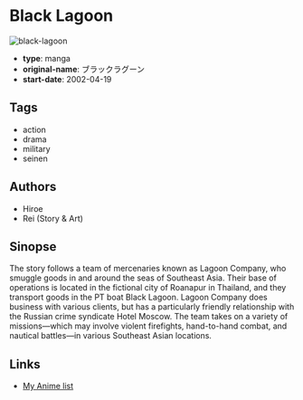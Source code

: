 # Black Lagoon

![black-lagoon](https://cdn.myanimelist.net/images/manga/1/227037.jpg)

-   **type**: manga
-   **original-name**: ブラックラグーン
-   **start-date**: 2002-04-19

## Tags

-   action
-   drama
-   military
-   seinen

## Authors

-   Hiroe
-   Rei (Story & Art)

## Sinopse

The story follows a team of mercenaries known as Lagoon Company, who smuggle goods in and around the seas of Southeast Asia. Their base of operations is located in the fictional city of Roanapur in Thailand, and they transport goods in the PT boat Black Lagoon. Lagoon Company does business with various clients, but has a particularly friendly relationship with the Russian crime syndicate Hotel Moscow. The team takes on a variety of missions—which may involve violent firefights, hand-to-hand combat, and nautical battles—in various Southeast Asian locations.

## Links

-   [My Anime list](https://myanimelist.net/manga/735/Black_Lagoon)
